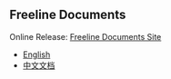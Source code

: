 ## Freeline Documents

Online Release: [Freeline Documents Site](https://www.freelinebuild.com/docs/)

- [English](en.md)
- [中文文档](zh_cn.md)
